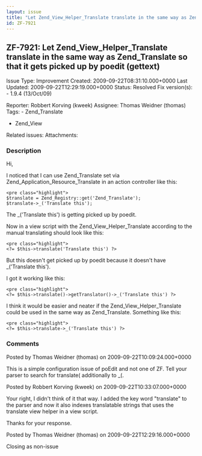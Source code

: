 ```yaml
---
layout: issue
title: "Let Zend_View_Helper_Translate translate in the same way as Zend_Translate so that it gets picked up by poedit (gettext)"
id: ZF-7921
---
```


ZF-7921: Let Zend\_View\_Helper\_Translate translate in the same way as Zend\_Translate so that it gets picked up by poedit (gettext)
-------------------------------------------------------------------------------------------------------------------------------------

 Issue Type: Improvement Created: 2009-09-22T08:31:10.000+0000 Last Updated: 2009-09-22T12:29:19.000+0000 Status: Resolved Fix version(s): - 1.9.4 (13/Oct/09)
 
 Reporter:  Robbert Korving (kweek)  Assignee:  Thomas Weidner (thomas)  Tags: - Zend\_Translate
- Zend\_View
 
 Related issues: 
 Attachments: 
### Description

Hi,

I noticed that I can use Zend\_Translate set via Zend\_Application\_Resource\_Translate in an action controller like this:

 
    <pre class="highlight"> 
    $translate = Zend_Registry::get('Zend_Translate');
    $translate->_('Translate this');


The \_('Translate this') is getting picked up by poedit.

Now in a view script with the Zend\_View\_Helper\_Translate according to the manual translating should look like this:

 
    <pre class="highlight"> 
    <?= $this->translate('Translate this') ?>


But this doesn't get picked up by poedit because it doesn't have \_('Translate this').

I got it working like this:

 
    <pre class="highlight"> 
    <?= $this->translate()->getTranslator()->_('Translate this') ?>


I think it would be easier and neater if the Zend\_View\_Helper\_Translate could be used in the same way as Zend\_Translate. Something like this:

 
    <pre class="highlight"> 
    <?= $this->translate->_('Translate this') ?>


 

 

### Comments

Posted by Thomas Weidner (thomas) on 2009-09-22T10:09:24.000+0000

This is a simple configuration issue of poEdit and not one of ZF. Tell your parser to search for translate( additionally to \_(.

 

 

Posted by Robbert Korving (kweek) on 2009-09-22T10:33:07.000+0000

Your right, I didn't think of it that way. I added the key word "translate" to the parser and now it also indexes translatable strings that uses the translate view helper in a view script.

Thanks for your response.

 

 

Posted by Thomas Weidner (thomas) on 2009-09-22T12:29:16.000+0000

Closing as non-issue

 

 